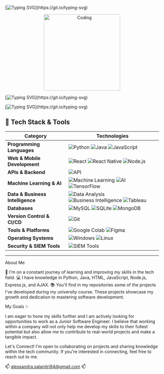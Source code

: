 [![Typing SVG](https://readme-typing-svg.demolab.com?font=Fira+Code&pause=1000&color=F72CD1&width=435&lines=Hi+there!+%F0%9F%91%8B+My+name+is+Alessandra.)](https://git.io/typing-svg)

<div style="text-align: center;">
  <img src="https://github.com/user-attachments/assets/9d8e3a38-dac2-4e9f-b1c2-7ebea7b9afbd" alt="Coding" width="250" />
</div>

[![Typing SVG](https://readme-typing-svg.demolab.com?font=Fira+Code&pause=1000&color=F72CD1&width=435&lines=Currently+developing+%22Clair%22.)](https://git.io/typing-svg)

[![Typing SVG](https://readme-typing-svg.demolab.com?font=Fira+Code&pause=1000&color=95267C&width=435&lines=A+true+digital+companion+%F0%9F%A4%96;an+AI-+powered+assistant+with+vision%2C+memory%2C+reasoning%2C+and+conversational+intelligence.)](https://git.io/typing-svg)


## 🚀 Tech Stack & Tools

| Category                   | Technologies |
|----------------------------|----------------------------------------------------------------------------------------------------------------------------------------------------------------------------------------------------------|
| **Programming Languages**  | ![Python](https://img.shields.io/badge/Python-3776AB?style=for-the-badge&logo=python&logoColor=white) ![Java](https://img.shields.io/badge/Java-007396?style=for-the-badge&logo=java&logoColor=white) ![JavaScript](https://img.shields.io/badge/JavaScript-F7DF1E?style=for-the-badge&logo=javascript&logoColor=black) |
| **Web & Mobile Development** | ![React](https://img.shields.io/badge/React-20232A?style=for-the-badge&logo=react&logoColor=61DAFB) ![React Native](https://img.shields.io/badge/React%20Native-20232A?style=for-the-badge&logo=react&logoColor=61DAFB) ![Node.js](https://img.shields.io/badge/Node.js-339933?style=for-the-badge&logo=nodedotjs&logoColor=white) |
| **APIs & Backend**         | ![API](https://img.shields.io/badge/API%20Development-005571?style=for-the-badge) |
| **Machine Learning & AI**  | ![Machine Learning](https://img.shields.io/badge/Machine%20Learning-FF6F00?style=for-the-badge) ![AI](https://img.shields.io/badge/Artificial%20Intelligence-00A896?style=for-the-badge) ![TensorFlow](https://img.shields.io/badge/TensorFlow-FF6F00?style=for-the-badge&logo=tensorflow&logoColor=white) |
| **Data & Business Intelligence** | ![Data Analysis](https://img.shields.io/badge/Data%20Analysis-FFA500?style=for-the-badge) ![Business Intelligence](https://img.shields.io/badge/Business%20Intelligence-FFD700?style=for-the-badge) ![Tableau](https://img.shields.io/badge/Tableau-E97627?style=for-the-badge&logo=tableau&logoColor=white) |
| **Databases**              | ![MySQL](https://img.shields.io/badge/MySQL-4479A1?style=for-the-badge&logo=mysql&logoColor=white) ![SQLite](https://img.shields.io/badge/SQLite-003B57?style=for-the-badge&logo=sqlite&logoColor=white) ![MongoDB](https://img.shields.io/badge/MongoDB-4EA94B?style=for-the-badge&logo=mongodb&logoColor=white) |
| **Version Control & CI/CD** | ![Git](https://img.shields.io/badge/Git-F05032?style=for-the-badge&logo=git&logoColor=white) |
| **Tools & Platforms**      | ![Google Colab](https://img.shields.io/badge/Colab-F9AB00?style=for-the-badge&logo=googlecolab&logoColor=white) ![Figma](https://img.shields.io/badge/Figma-F24E1E?style=for-the-badge&logo=figma&logoColor=white) |
| **Operating Systems**      | ![Windows](https://img.shields.io/badge/Windows-0078D6?style=for-the-badge&logo=windows&logoColor=white) ![Linux](https://img.shields.io/badge/Linux-FCC624?style=for-the-badge&logo=linux&logoColor=black) |
| **Security & SIEM Tools**  | ![SIEM Tools](https://img.shields.io/badge/SIEM%20Tools-5A5A5A?style=for-the-badge) |

---



About Me

🌱 I'm on a constant journey of learning and improving my skills in the tech field.
💻 I have knowledge in Python, Java, HTML, JavaScript, Node.js, Express.js, and AJAX.
📚 You'll find in my repositories some of the projects I've developed during my university course.
These projects showcase my growth and dedication to mastering software development.

My Goals ✨

I am eager to hone my skills further and I am actively looking for opportunities to work as a Junior Software Engineer. 
I believe that working within a company will not only help me develop my skills to their fullest potential but also allow me to contribute to real-world projects and make a tangible impact.

Let's Connect!
I'm open to collaborating on projects and sharing knowledge within the tech community. 
If you're interested in connecting, feel free to reach out to me.

 📫 alessandra.salanitri94@gmail.com  📫

<!---
AlessandraSalanitri/AlessandraSalanitri is a ✨ special ✨ repository because its `README.md` (this file) appears on your GitHub profile.
You can click the Preview link to take a look at your changes.
--->
